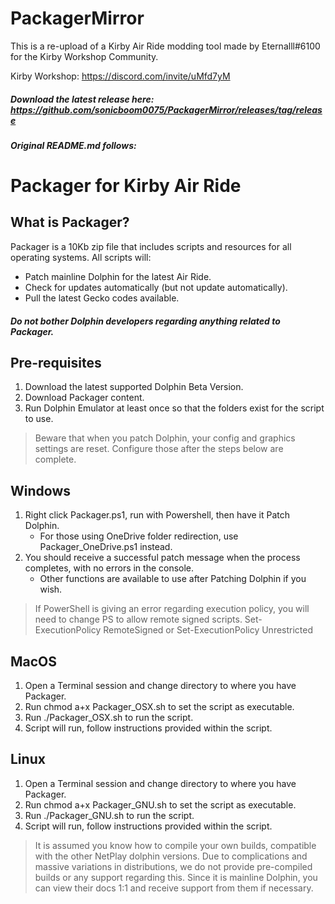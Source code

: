 # PackagerMirror
This is a re-upload of a Kirby Air Ride modding tool made by Eternalll#6100 for the Kirby Workshop Community.

Kirby Workshop: https://discord.com/invite/uMfd7yM
##### Download the latest release here: https://github.com/sonicboom0075/PackagerMirror/releases/tag/release

##### Original README.md follows:

# Packager for Kirby Air Ride
## What is Packager?
Packager is a 10Kb zip file that includes scripts and resources for all operating systems. All scripts will:

* Patch mainline Dolphin for the latest Air Ride.
* Check for updates automatically (but not update automatically).
* Pull the latest Gecko codes available.
##### Do not bother Dolphin developers regarding anything related to Packager.

## Pre-requisites
1. Download the latest supported Dolphin Beta Version.
2. Download Packager content.
3. Run Dolphin Emulator at least once so that the folders exist for the script to use.
> Beware that when you patch Dolphin, your config and graphics settings are reset. Configure those after the steps below are complete.

## Windows
1. Right click Packager.ps1, run with Powershell, then have it Patch Dolphin.
   * For those using OneDrive folder redirection, use Packager_OneDrive.ps1 instead.
2. You should receive a successful patch message when the process completes, with no errors in the console.
   * Other functions are available to use after Patching Dolphin if you wish.
> If PowerShell is giving an error regarding execution policy, you will need to change PS to allow remote signed scripts. Set-ExecutionPolicy RemoteSigned or Set-ExecutionPolicy Unrestricted

## MacOS
1. Open a Terminal session and change directory to where you have Packager.
2. Run chmod a+x Packager_OSX.sh to set the script as executable.
3. Run ./Packager_OSX.sh to run the script.
4. Script will run, follow instructions provided within the script.

## Linux
1. Open a Terminal session and change directory to where you have Packager.
2. Run chmod a+x Packager_GNU.sh to set the script as executable.
3. Run ./Packager_GNU.sh to run the script.
4. Script will run, follow instructions provided within the script.
> It is assumed you know how to compile your own builds, compatible with the other NetPlay dolphin versions. Due to complications and massive variations in distributions, we do not provide pre-compiled builds or any support regarding this. Since it is mainline Dolphin, you can view their docs 1:1 and receive support from them if necessary.
